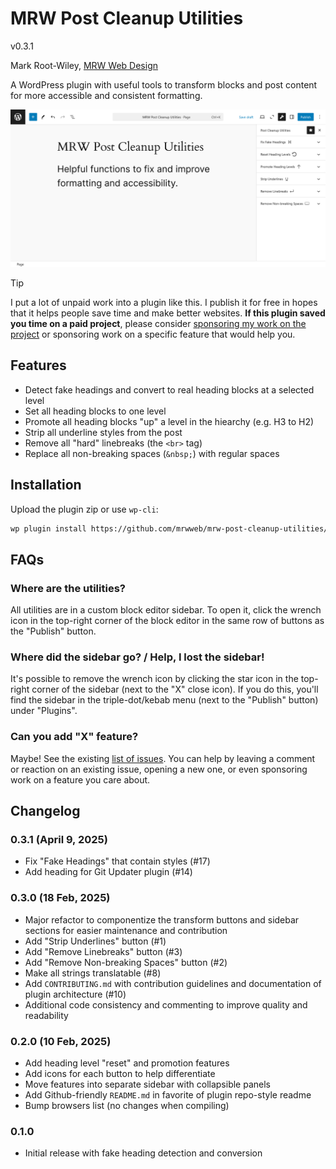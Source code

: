# MRW Post Cleanup Utilities

v0.3.1

Mark Root-Wiley, [MRW Web Design](https://MRWweb.com)

A WordPress plugin with useful tools to transform blocks and post content for more accessible and consistent formatting.

![The Post Cleanup Utilities sidebar is visible in the WordPress post editor, showing features such as Fix Fake Headings and Strip Underlines](https://github.com/mrwweb/mrw-post-cleanup-utilities/blob/main/assets/cleanup-utilities-screenshot.png?raw=true)

> [!TIP]
> I put a lot of unpaid work into a plugin like this. I publish it for free in hopes that it helps people save time and make better websites. **If this plugin saved you time on a paid project**, please consider [sponsoring my work on the project](https://github.com/sponsors/mrwweb) or sponsoring work on a specific feature that would help you.

## Features

- Detect fake headings and convert to real heading blocks at a selected level
- Set all heading blocks to one level
- Promote all heading blocks "up" a level in the hiearchy (e.g. H3 to H2)
- Strip all underline styles from the post
- Remove all "hard" linebreaks (the `<br>` tag)
- Replace all non-breaking spaces (`&nbsp;`) with regular spaces

## Installation

Upload the plugin zip or use `wp-cli`:

```sh
wp plugin install https://github.com/mrwweb/mrw-post-cleanup-utilities/archive/master.zip --force --activate
```

## FAQs

### Where are the utilities?

All utilities are in a custom block editor sidebar. To open it, click the wrench icon in the top-right corner of the block editor in the same row of buttons as the "Publish" button.

### Where did the sidebar go? / Help, I lost the sidebar!

It's possible to remove the wrench icon by clicking the star icon in the top-right corner of the sidebar (next to the "X" close icon). If you do this, you'll find the sidebar in the triple-dot/kebab menu (next to the "Publish" button) under "Plugins".

### Can you add "X" feature?

Maybe! See the existing [list of issues](https://github.com/mrwweb/mrw-post-cleanup-utilities/issues). You can help by leaving a comment or reaction on an existing issue, opening a new one, or even sponsoring work on a feature you care about.

## Changelog

### 0.3.1 (April 9, 2025)

- Fix "Fake Headings" that contain styles (#17)
- Add heading for Git Updater plugin (#14)

### 0.3.0 (18 Feb, 2025)

- Major refactor to componentize the transform buttons and sidebar sections for easier maintenance and contribution
- Add "Strip Underlines" button (#1)
- Add "Remove Linebreaks" button (#3)
- Add "Remove Non-breaking Spaces" button (#2)
- Make all strings translatable (#8)
- Add `CONTRIBUTING.md` with contribution guidelines and documentation of plugin architecture (#10)
- Additional code consistency and commenting to improve quality and readability

### 0.2.0 (10 Feb, 2025)

- Add heading level "reset" and promotion features
- Add icons for each button to help differentiate
- Move features into separate sidebar with collapsible panels
- Add Github-friendly `README.md` in favorite of plugin repo-style readme
- Bump browsers list (no changes when compiling)

### 0.1.0

- Initial release with fake heading detection and conversion
